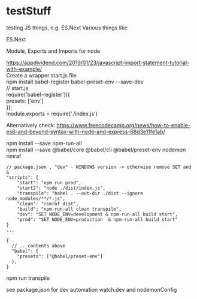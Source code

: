 # testStuff
testing JS things, e.g. ES.Next
Various things like

ES.Next

Module, Exports and Imports for node  

https://appdividend.com/2019/01/23/javascript-import-statement-tutorial-with-example/  
Create a wrapper start.js file   
npm install babel-register babel-preset-env --save-dev  
// start.js   
require('babel-register')({  
     presets: ['env']  
});    
module.exports = require('./index.js')    


Alternatively check: https://www.freecodecamp.org/news/how-to-enable-es6-and-beyond-syntax-with-node-and-express-68d3e11fe1ab/

npm install --save npm-run-all  
npm install --save @babel/core @babel/cli @babel/preset-env nodemon rimraf

```
// package.json , "dev" - WINDOWS version -> otherwise remove SET and &
"scripts": {
    "start": "npm run prod",
    "start2": "node ./dist/index.js",
    "transpile": "babel . --out-dir ./dist --ignore node_modules/**/*.js",
    "clean": "rimraf dist",
    "build": "npm-run-all clean transpile",
    "dev": "SET NODE_ENV=development & npm-run-all build start",
    "prod": "SET NODE_ENV=production  & npm-run-all build start"
}
...

{  
  // .. contents above
  "babel": {
    "presets": ["@babel/preset-env"]
  },
}
```

npm run transpile

see package.json for dev automation watch:dev and nodemonConfig

